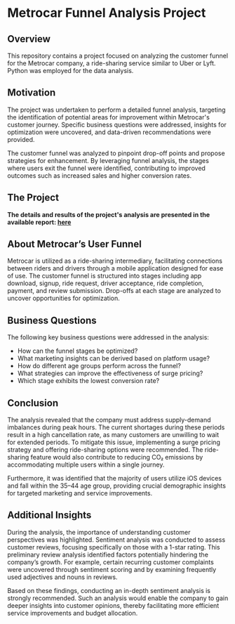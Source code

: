 # Metrocar Funnel Analysis Project
## Overview
This repository contains a project focused on analyzing the customer funnel for the Metrocar company, a ride-sharing service similar to Uber or Lyft. Python was employed for the data analysis.

## Motivation
The project was undertaken to perform a detailed funnel analysis, targeting the identification of potential areas for improvement within Metrocar's customer journey. Specific business questions were addressed, insights for optimization were uncovered, and data-driven recommendations were provided.

The customer funnel was analyzed to pinpoint drop-off points and propose strategies for enhancement. By leveraging funnel analysis, the stages where users exit the funnel were identified, contributing to improved outcomes such as increased sales and higher conversion rates.

## The Project
**The details and results of the project's analysis are presented in the available report: [here](https://github.com/nadiya-ms/Metrocar_project/)**

## About Metrocar’s User Funnel
Metrocar is utilized as a ride-sharing intermediary, facilitating connections between riders and drivers through a mobile application designed for ease of use. The customer funnel is structured into stages including app download, signup, ride request, driver acceptance, ride completion, payment, and review submission. Drop-offs at each stage are analyzed to uncover opportunities for optimization.

## Business Questions
The following key business questions were addressed in the analysis:

* How can the funnel stages be optimized?
* What marketing insights can be derived based on platform usage?
* How do different age groups perform across the funnel?
* What strategies can improve the effectiveness of surge pricing?
* Which stage exhibits the lowest conversion rate?
    
## Conclusion
The analysis revealed that the company must address supply-demand imbalances during peak hours. The current shortages during these periods result in a high cancellation rate, as many customers are unwilling to wait for extended periods. To mitigate this issue, implementing a surge pricing strategy and offering ride-sharing options were recommended. The ride-sharing feature would also contribute to reducing CO₂ emissions by accommodating multiple users within a single journey.

Furthermore, it was identified that the majority of users utilize iOS devices and fall within the 35–44 age group, providing crucial demographic insights for targeted marketing and service improvements.

## Additional Insights 
During the analysis, the importance of understanding customer perspectives was highlighted. Sentiment analysis was conducted to assess customer reviews, focusing specifically on those with a 1-star rating. 
This preliminary review analysis identified factors potentially hindering the company’s growth. For example, certain recurring customer complaints were uncovered through sentiment scoring and by examining frequently used adjectives and nouns in reviews.

Based on these findings, conducting an in-depth sentiment analysis is strongly recommended. Such an analysis would enable the company to gain deeper insights into customer opinions, thereby facilitating more efficient service improvements and budget allocation.